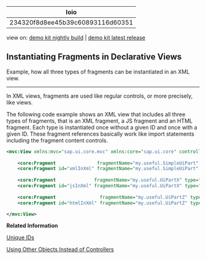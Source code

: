 <!-- loio234320f8d8ee45b39c60893116d60351 -->

| loio |
| -----|
| 234320f8d8ee45b39c60893116d60351 |

<div id="loio">

view on: [demo kit nightly build](https://openui5nightly.hana.ondemand.com/#/topic/234320f8d8ee45b39c60893116d60351) | [demo kit latest release](https://openui5.hana.ondemand.com/#/topic/234320f8d8ee45b39c60893116d60351)</div>

## Instantiating Fragments in Declarative Views

Example, how all three types of fragments can be instantiated in an XML view.

***

In XML views, fragments are used like regular controls, or more precisely, like views.

The following code example shows an XML view that includes all three types of fragments, that is an XML fragment, a JS fragment and an HTML fragment. Each type is instantiated once without a given ID and once with a given ID. These fragment references basically work like import statements including the fragment content controls.

``` xml
<mvc:View xmlns:mvc="sap.ui.core.mvc" xmlns:core="sap.ui.core" controllerName="testdata.fragments.XMLViewController" >
    
    <core:Fragment               fragmentName="my.useful.SimpleUiPart" type="XML" />
    <core:Fragment id="xmlInXml" fragmentName="my.useful.SimpleUiPart" type="XML" />
    
    <core:Fragment              fragmentName="my.useful.UiPartX" type="JS" />
    <core:Fragment id="jsInXml" fragmentName="my.useful.UiPartX" type="JS" />
    
    <core:Fragment                fragmentName="my.useful.UiPartZ" type="HTML" />
    <core:Fragment id="htmlInXml" fragmentName="my.useful.UiPartZ" type="HTML" />

</mvc:View>
```

**Related Information**  


[Unique IDs](Unique_IDs_5da591c.md)

[Using Other Objects Instead of Controllers](Using_Other_Objects_Instead_of_Controllers_c24ea6d.md)

